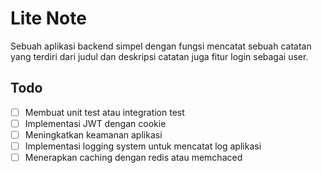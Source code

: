 # Lite Note
Sebuah aplikasi backend simpel dengan fungsi mencatat sebuah catatan yang terdiri dari judul dan deskripsi catatan juga fitur login sebagai user.

## Todo
- [ ] Membuat unit test atau integration test
- [ ] Implementasi JWT dengan cookie
- [ ] Meningkatkan keamanan aplikasi
- [ ] Implementasi logging system untuk mencatat log aplikasi
- [ ] Menerapkan caching dengan redis atau memchaced

